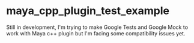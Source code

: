 # maya_cpp_plugin_test_example

Still in development, I'm trying to make Google Tests and Google Mock to work with Maya c++ plugin but I'm facing some compatibility issues yet.
